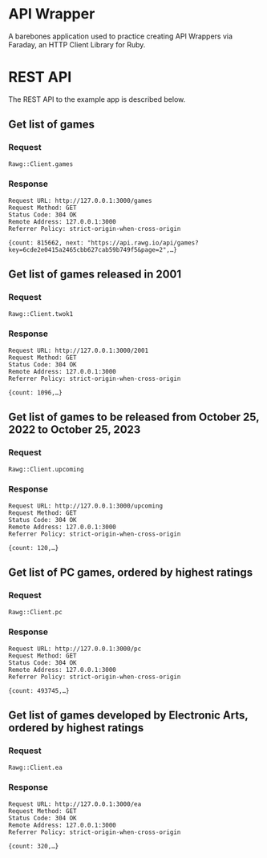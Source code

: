 # API Wrapper

A barebones application used to practice creating API Wrappers
via Faraday, an HTTP Client Library for Ruby.

# REST API

The REST API to the example app is described below.

## Get list of games

### Request

`Rawg::Client.games`

### Response

```
Request URL: http://127.0.0.1:3000/games
Request Method: GET
Status Code: 304 OK
Remote Address: 127.0.0.1:3000
Referrer Policy: strict-origin-when-cross-origin

{count: 815662, next: "https://api.rawg.io/api/games?key=6cde2e0415a2465cbb627cab59b749f5&page=2",…}
```

## Get list of games released in 2001

### Request

`Rawg::Client.twok1`

### Response

```
Request URL: http://127.0.0.1:3000/2001
Request Method: GET
Status Code: 304 OK
Remote Address: 127.0.0.1:3000
Referrer Policy: strict-origin-when-cross-origin

{count: 1096,…}
```

## Get list of games to be released from October 25, 2022 to October 25, 2023

### Request

`Rawg::Client.upcoming`

### Response

```
Request URL: http://127.0.0.1:3000/upcoming
Request Method: GET
Status Code: 304 OK
Remote Address: 127.0.0.1:3000
Referrer Policy: strict-origin-when-cross-origin

{count: 120,…}
```

## Get list of PC games, ordered by highest ratings

### Request

`Rawg::Client.pc`

### Response

```
Request URL: http://127.0.0.1:3000/pc
Request Method: GET
Status Code: 304 OK
Remote Address: 127.0.0.1:3000
Referrer Policy: strict-origin-when-cross-origin

{count: 493745,…}
```

## Get list of games developed by Electronic Arts, ordered by highest ratings

### Request

`Rawg::Client.ea`

### Response

```
Request URL: http://127.0.0.1:3000/ea
Request Method: GET
Status Code: 304 OK
Remote Address: 127.0.0.1:3000
Referrer Policy: strict-origin-when-cross-origin

{count: 320,…}
```
